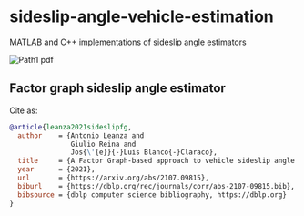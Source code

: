 # sideslip-angle-vehicle-estimation
MATLAB and C++ implementations of sideslip angle estimators

![Path1 pdf](https://user-images.githubusercontent.com/5497818/128647285-2e410528-45de-4287-b6c3-079bac982ee3.png)


## Factor graph sideslip angle estimator

Cite as:

```bibtex
@article{leanza2021sideslipfg,
  author    = {Antonio Leanza and
               Giulio Reina and
               Jos{\'{e}}{-}Luis Blanco{-}Claraco},
  title     = {A Factor Graph-based approach to vehicle sideslip angle estimation},
  year      = {2021},
  url       = {https://arxiv.org/abs/2107.09815},
  biburl    = {https://dblp.org/rec/journals/corr/abs-2107-09815.bib},
  bibsource = {dblp computer science bibliography, https://dblp.org}
}
```
